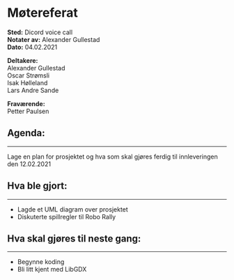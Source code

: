 # Møtereferat

__Sted:__ Dicord voice call  
__Notater av:__ Alexander Gullestad  
__Dato:__ 04.02.2021 

__Deltakere:__  
Alexander Gullestad  
Oscar Strømsli  
Isak Hølleland  
Lars Andre Sande

__Fraværende:__  
Petter Paulsen

## Agenda:
---
Lage en plan for prosjektet og hva som skal gjøres ferdig til innleveringen den 12.02.2021

## Hva ble gjort:
---
- Lagde et UML diagram over prosjektet
- Diskuterte spillregler til Robo Rally

## Hva skal gjøres til neste gang:
---
- Begynne koding
- Bli litt kjent med LibGDX

